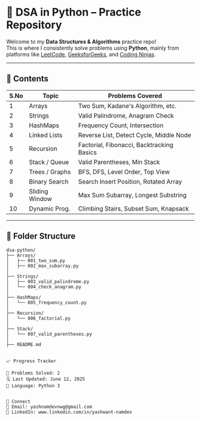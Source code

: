 # 🧠 DSA in Python – Practice Repository

Welcome to my **Data Structures & Algorithms** practice repo!  
This is where I consistently solve problems using **Python**, mainly from platforms like [LeetCode](https://leetcode.com), [GeeksforGeeks](https://www.geeksforgeeks.org/), and [Coding Ninjas](https://www.codingninjas.com/studio/).

---

## 🧾 Contents

| S.No | Topic            | Problems Covered                           |
|------|------------------|--------------------------------------------|
| 1    | Arrays           | Two Sum, Kadane's Algorithm, etc.          |
| 2    | Strings          | Valid Palindrome, Anagram Check            |
| 3    | HashMaps         | Frequency Count, Intersection               |
| 4    | Linked Lists     | Reverse List, Detect Cycle, Middle Node    |
| 5    | Recursion        | Factorial, Fibonacci, Backtracking Basics  |
| 6    | Stack / Queue    | Valid Parentheses, Min Stack               |
| 7    | Trees / Graphs   | BFS, DFS, Level Order, Top View            |
| 8    | Binary Search    | Search Insert Position, Rotated Array      |
| 9    | Sliding Window   | Max Sum Subarray, Longest Substring        |
| 10   | Dynamic Prog.    | Climbing Stairs, Subset Sum, Knapsack      |

---

## 📂 Folder Structure

```text
dsa-python/
├── Arrays/
│   ├── 001_two_sum.py
│   ├── 002_max_subarray.py
│
├── Strings/
│   ├── 003_valid_palindrome.py
│   └── 004_check_anagram.py
│
├── HashMaps/
│   └── 005_frequency_count.py
│
├── Recursion/
│   └── 006_factorial.py
│
├── Stack/
│   └── 007_valid_parentheses.py
│
├── README.md


📈 Progress Tracker

🧩 Problems Solved: 2
🗓️ Last Updated: June 12, 2025
🧠 Language: Python 3


🔗 Connect
📧 Email: yashnamdevnwg@gmail.com
🔗 LinkedIn: www.linkedin.com/in/yashwant-namdev

